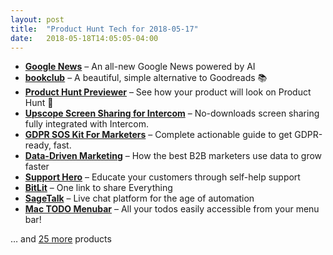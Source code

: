 ```yaml
---
layout: post
title:  "Product Hunt Tech for 2018-05-17"
date:   2018-05-18T14:05:05-04:00
---
```


* **[Google News](https://www.producthunt.com/posts/google-news-4?utm_campaign=producthunt-api&utm_medium=api&utm_source=Application%3A+Daily+Digest+RSS+%28ID%3A+3202%29)** – An all-new Google News powered by AI
* **[bookclub](https://www.producthunt.com/posts/bookclub?utm_campaign=producthunt-api&utm_medium=api&utm_source=Application%3A+Daily+Digest+RSS+%28ID%3A+3202%29)** – A beautiful, simple alternative to Goodreads 📚
* **[Product Hunt Previewer](https://www.producthunt.com/posts/product-hunt-previewer?utm_campaign=producthunt-api&utm_medium=api&utm_source=Application%3A+Daily+Digest+RSS+%28ID%3A+3202%29)** – See how your product will look on Product Hunt 💄
* **[Upscope Screen Sharing for Intercom](https://www.producthunt.com/posts/upscope-screen-sharing-for-intercom?utm_campaign=producthunt-api&utm_medium=api&utm_source=Application%3A+Daily+Digest+RSS+%28ID%3A+3202%29)** – No-downloads screen sharing fully integrated with Intercom.
* **[GDPR SOS Kit For Marketers](https://www.producthunt.com/posts/gdpr-sos-kit-for-marketers?utm_campaign=producthunt-api&utm_medium=api&utm_source=Application%3A+Daily+Digest+RSS+%28ID%3A+3202%29)** – Complete actionable guide to get GDPR-ready, fast.
* **[Data-Driven Marketing](https://www.producthunt.com/posts/data-driven-marketing-2?utm_campaign=producthunt-api&utm_medium=api&utm_source=Application%3A+Daily+Digest+RSS+%28ID%3A+3202%29)** – How the best B2B marketers use data to grow faster
* **[Support Hero](https://www.producthunt.com/posts/support-hero-2?utm_campaign=producthunt-api&utm_medium=api&utm_source=Application%3A+Daily+Digest+RSS+%28ID%3A+3202%29)** – Educate your customers through self-help support
* **[BitLit](https://www.producthunt.com/posts/bitlit?utm_campaign=producthunt-api&utm_medium=api&utm_source=Application%3A+Daily+Digest+RSS+%28ID%3A+3202%29)** – One link to share Everything
* **[SageTalk](https://www.producthunt.com/posts/sagetalk?utm_campaign=producthunt-api&utm_medium=api&utm_source=Application%3A+Daily+Digest+RSS+%28ID%3A+3202%29)** – Live chat platform for the age of automation
* **[Mac TODO Menubar](https://www.producthunt.com/posts/mac-todo-menubar?utm_campaign=producthunt-api&utm_medium=api&utm_source=Application%3A+Daily+Digest+RSS+%28ID%3A+3202%29)** – All your todos easily accessible from your menu bar!

… and [25 more](https://www.producthunt.com/tech) products